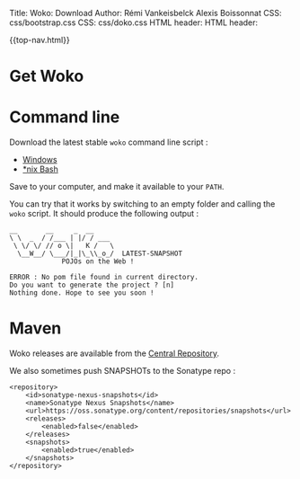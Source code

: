 Title:  Woko: Download
Author: Rémi Vankeisbelck 
  Alexis Boissonnat
CSS: css/bootstrap.css
CSS: css/doko.css
HTML header:  <script type="text/javascript"
    src="js/jquery.min.js">
    </script>
HTML header:  <script type="text/javascript"
    src="js/bootstrap.js">
    </script>

{{top-nav.html}}

<h1 class="page-header index">
    Get Woko
</h1>

# Command line

Download the latest stable <code>woko</code> command line script :

* [Windows](https://raw.githubusercontent.com/pojosontheweb/woko/master/tooling/src/main/scripts/woko.bat)
* [*nix Bash](https://raw.githubusercontent.com/pojosontheweb/woko/master/tooling/src/main/scripts/woko)


Save to your computer, and make it available to your `PATH`.

You can try that it works by switching to an empty folder and calling the `woko` script.
It should produce the following output :

    __       __     _  __
    \ \  _  / /___ | |/ / ___
     \ \/ \/ // o \|   K /   \
      \__W__/ \___/|_|\_\\_o_/  LATEST-SNAPSHOT
                 POJOs on the Web !

    ERROR : No pom file found in current directory.
    Do you want to generate the project ? [n]
    Nothing done. Hope to see you soon !

# Maven

Woko releases are available from the [Central Repository](http://search.maven.org/#search|ga|1|g%3A%22com.pojosontheweb%22).

We also sometimes push SNAPSHOTs to the Sonatype repo :

    <repository>
        <id>sonatype-nexus-snapshots</id>
        <name>Sonatype Nexus Snapshots</name>
        <url>https://oss.sonatype.org/content/repositories/snapshots</url>
        <releases>
            <enabled>false</enabled>
        </releases>
        <snapshots>
            <enabled>true</enabled>
        </snapshots>
    </repository>


